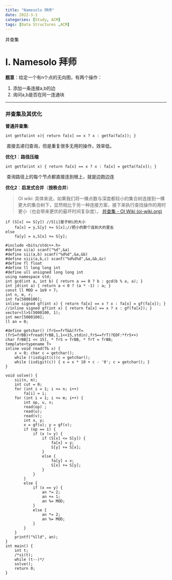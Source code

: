 ```yaml
---
title: "Namesolo 拜师"
date: 2022-3-1
categories: [Study, ACM]
tags: [Data Structures ,ACM]
---
```


并查集

<!-- more -->

# I. Namesolo 拜师

**题意**：给定一个有n个点的无向图，有两个操作：

1. 添加一条连接a,b的边
2. 询问a,b是否在同一连通块

***

### 并查集及其优化

**普通并查集**:

```
int getfa(int x){ return fa[x] == x ? x : getfa(fa[x]); }
```

​	直接去递归查询，但是重复很多无用的操作，效率低。

**优化1**：**路径压缩**

```
int getfa(int x) { return fa[x] == x ? x : fa[x] = getfa(fa[x]); }
```

​    查询路径上的每个节点都直接连到根上，就是边跑边连

**优化2**：**启发式合并**（**按秩合并**）

> OI wiki:  具体来说，如果我们将一棵点数与深度都较小的集合树连接到一棵更大的集合树下，显然相比于另一种连接方案，接下来执行查找操作的用时更小（也会带来更优的最坏时间复杂度）。  [并查集 - OI Wiki (oi-wiki.org)](https://oi-wiki.org/ds/dsu/) 

```
if (S[x] <= S[y]) //S[i]是子树i的大小
	fa[x] = y,S[y] += S[x];//把小的那个连到大的里去
else 
	fa[y] = x,S[x] += S[y];
```

```
#include <bits/stdc++.h>
#define si(a) scanf("%d",&a)
#define sii(a,b) scanf("%d%d",&a,&b)
#define siii(a,b,c) scanf("%d%d%d",&a,&b,&c)
#define fl float
#define ll long long int
#define ull unsigned long long int
using namespace std;
int gcd(int a, int b) { return a == 0 ? b : gcd(b % a, a); }
int jd(int a) { return a < 0 ? (a * -1) : a; }
const ll MOD = 1e9 + 7;
int n, m, r;
int fa[5000100];
inline signed gf(int x) { return fa[x] == x ? x : fa[x] = gf(fa[x]); }
//inline signed gf(int x) { return fa[x] == x ? x : gf(fa[x]); }
vector<ll>S(5000100, 1);
int mer[5000100];
ll an = 0;

#define getchar() (frS==frT&&(frT=(frS=frBB)+fread(frBB,1,1<<15,stdin),frS==frT)?EOF:*frS++)
char frBB[1 << 15], * frS = frBB, * frT = frBB;
template<typename T>
inline void read(T& x) {
	x = 0; char c = getchar();
	while (!isdigit(c))c = getchar();
	while (isdigit(c)) { x = x * 10 + c - '0'; c = getchar(); }
}

void solve() {
	sii(n, m);
	int cut = 0;
	for (int i = 1; i <= n; i++)
		fa[i] = i;
	for (int i = 1; i <= m; i++) {
		int op, u, v;
		read(op) ;
		read(u);
		read(v);
		int x, y;
		x = gf(u); y = gf(v);
		if (op == 1) {
			if (x != y) {
				if (S[x] <= S[y]) {
					fa[x] = y;
					S[y] += S[x];
				}
				else {
					fa[y] = x;
					S[x] += S[y];
				}
			}
		}
		else {
			if (x == y) {
				an *= 2;
				an += 1;
				an %= MOD;
			}
			else {
				an *= 2;
				an %= MOD;
			}
		}
	}
	printf("%lld", an);
}
int main() {
	int t;
	/*si(t);
	while (t--)*/
	solve();
	return 0;
}
```

